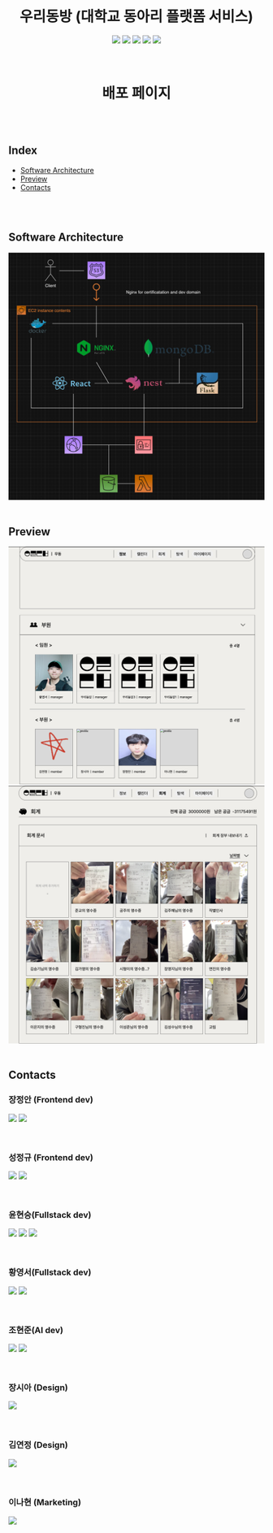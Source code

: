 <h1 align="center">우리동방 (대학교 동아리 플랫폼 서비스)</h1>
<div align="center">
  <img src="https://img.shields.io/badge/-Typescript-3178C6?style=flat-square&logo=TypeScript&logoColor=white">
  <img src="https://img.shields.io/badge/-React-61DAFB?style=flat-square&logo=React&logoColor=white">
  <img src="https://img.shields.io/badge/-Axios-5A29E4?style=flat-square&logo=Axios&logoColor=white">
  <img src="https://img.shields.io/badge/-Emotion-D26AC2?style=flat-square">
  <img src="https://img.shields.io/badge/-NestJS-E0234E?style=flat-square&logo=NestJS&logoColor=white">
</div>
<br/>
<br/>

<h1 align="center">배포 페이지</h1>
<br/>
<br/>

## Index

- [Software Architecture](#software-architecture)
- [Preview](#preview)
- [Contacts](#contacts)
<br/>
<br/>

## Software Architecture

![Software Architecture](./assets/Software%20Architecture.png)
<br/>
<br/>

## Preview

![Information Page](./assets/information-page.png)
![Audit Page](./assets/audit-page.png)
<br/>
<br/>

## Contacts

### 장정안 (Frontend dev)

<p>
	<a href="https://github.com/jeongahn"><img src="https://img.shields.io/badge/GitHub-100000?style=for-the-badge&logo=github&logoColor=white" style="height: 30px"/></a>
	<a href="mailto:inetty@kookmin.ac.kr"><img src="https://img.shields.io/badge/Gmail-D14836?style=flat-square&logo=Gmail&logoColor=white&link=mailto:inetty@kookmin.ac.kr" style="height: 30px"/></a>
</p>
<br/>

### 성정규 (Frontend dev)

<p>
	<a href="https://github.com/seongjeongkyu1"><img src="https://img.shields.io/badge/GitHub-100000?style=for-the-badge&logo=github&logoColor=white" style="height: 30px"/></a>
	<a href="mailto:juku1133@kookmin.ac.kr"><img src="https://img.shields.io/badge/Gmail-D14836?style=flat-square&logo=Gmail&logoColor=white&link=mailto:juku1133@kookmin.ac.kr" style="height: 30px"/></a>
</p>
<br/>

### 윤현승(Fullstack dev)

<p>
	<a href=""><img src="https://img.shields.io/badge/GitHub-100000?style=for-the-badge&logo=github&logoColor=white" style="height: 30px"/></a>
	<a href="https://velog.io/@yoonhs0201"><img src="https://img.shields.io/badge/Velog-20C997?style=flat-square&logo=velog&logoColor=white" style="height: 30px"/></a>
	<a href="mailto:yoonhs02@kookmin.ac.kr"><img src="https://img.shields.io/badge/Gmail-D14836?style=flat-square&logo=Gmail&logoColor=white&link=mailto:yoonhs02@kookmin.ac.kr" style="height: 30px"/></a>
</p>
<br/>

### 황영서(Fullstack dev)

<p>
	<a href="https://github.com/younganswer"><img src="https://img.shields.io/badge/GitHub-100000?style=for-the-badge&logo=github&logoColor=white" style="height: 30px"/></a>
	<a href="mailto:younganswer@kookmin.ac.kr"><img src="https://img.shields.io/badge/Gmail-D14836?style=flat-square&logo=Gmail&logoColor=white&link=mailto:younganswer@kookmin.ac.kr" style="height: 30px"/></a>
</p>

<br/>

### 조현준(AI dev)

<p>
	<a href="https://github.com/hyunjoon0208"><img src="https://img.shields.io/badge/GitHub-100000?style=for-the-badge&logo=github&logoColor=white" style="height: 30px"/></a>
	<a href="mailto:juatis96@kookmin.ac.kr"><img src="https://img.shields.io/badge/Gmail-D14836?style=flat-square&logo=Gmail&logoColor=white&link=mailto:juatis96@kookmin.ac.kr" style="height: 30px"/></a>
</p>
<br/>

### 장시아 (Design)

<p>
	<a href="mailto:shiamon@kookmin.ac.kr"><img src="https://img.shields.io/badge/Gmail-D14836?style=flat-square&logo=Gmail&logoColor=white&link=mailto:shiamon@kookmin.ac.kr" style="height: 30px"/></a>
</p>
<br/>

### 김연정 (Design)

<p>
	<a href="mailto:yjart322@kookmin.ac.kr"><img src="https://img.shields.io/badge/Gmail-D14836?style=flat-square&logo=Gmail&logoColor=white&link=mailto:yjart322@kookmin.ac.kr" style="height: 30px"/></a>
</p>
<br/>

### 이나현 (Marketing)

<p>
	<a href="mailto:lnahyuni@naver.com"><img src="https://img.shields.io/badge/Gmail-D14836?style=flat-square&logo=Gmail&logoColor=white&link=mailto:lnahyuni@naver.com" style="height: 30px"/></a>
</p>
